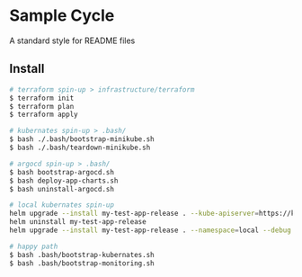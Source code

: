 # Sample Cycle

A standard style for README files

## Install

```sh
# terraform spin-up > infrastructure/terraform
$ terraform init
$ terraform plan
$ terraform apply
```

```sh
# kubernates spin-up > .bash/
$ bash ./.bash/bootstrap-minikube.sh
$ bash ./.bash/teardown-minikube.sh
```

```sh
# argocd spin-up > .bash/
$ bash bootstrap-argocd.sh
$ bash deploy-app-charts.sh
$ bash uninstall-argocd.sh
```

```sh
# local kubernates spin-up
helm upgrade --install my-test-app-release . --kube-apiserver=https://kubernetes.docker.internal:6443
helm uninstall my-test-app-release
helm upgrade --install my-test-app-release . --namespace=local --debug --dry-run
```

```sh
# happy path 
$ bash .bash/bootstrap-kubernates.sh
$ bash .bash/bootstrap-monitoring.sh
```